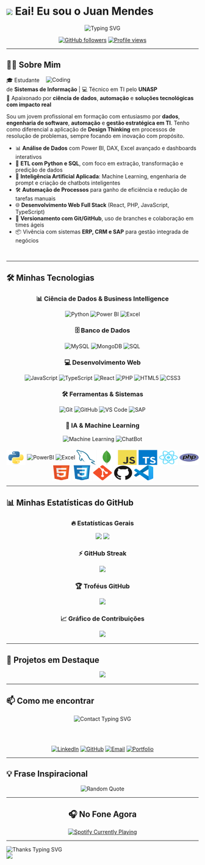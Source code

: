 # <img src="https://media.giphy.com/media/hvRJCLFzcasrR4ia7z/giphy.gif" width="30px"/> Eai! Eu sou o Juan Mendes

<div align="center">

<img src="https://readme-typing-svg.herokuapp.com?font=Fira+Code&size=22&duration=3000&pause=1000&color=00D9FF&center=true&vCenter=true&width=440&lines=Desenvolvedor+Full+Stack;Especialista+em+Dados+e+BI;Estudante+de+SI;Bem-vindo+ao+meu+GitHub!" alt="Typing SVG" />

[![GitHub followers](https://img.shields.io/github/followers/juanmmendes?style=for-the-badge&logo=github&color=00D9FF)](https://github.com/juanmmendes?tab=followers)
[![Profile views](https://komarev.com/ghpvc/?username=juanmmendes&label=Profile%20views&color=00D9FF&style=for-the-badge)](https://github.com/juanmmendes)

</div>

---

## 🧑‍💻 Sobre Mim

<img align="right" alt="Coding" width="400" src="https://media.giphy.com/media/qgQUggAC3Pfv687qPC/giphy.gif">

🎓 Estudante de **Sistemas de Informação** | 💻 Técnico em TI pelo **UNASP**  
🚀 Apaixonado por **ciência de dados**, **automação** e **soluções tecnológicas com impacto real**

Sou um jovem profissional em formação com entusiasmo por **dados**, **engenharia de software**, **automação** e **gestão estratégica em TI**. Tenho como diferencial a aplicação de **Design Thinking** em processos de resolução de problemas, sempre focando em inovação com propósito.

- 📊 **Análise de Dados** com Power BI, DAX, Excel avançado e dashboards interativos  
- 🧠 **ETL com Python e SQL**, com foco em extração, transformação e predição de dados  
- 🤖 **Inteligência Artificial Aplicada**: Machine Learning, engenharia de prompt e criação de chatbots inteligentes  
- 🛠️ **Automação de Processos** para ganho de eficiência e redução de tarefas manuais  
- 🌐 **Desenvolvimento Web Full Stack** (React, PHP, JavaScript, TypeScript)
- 🔄 **Versionamento com Git/GitHub**, uso de branches e colaboração em times ágeis  
- 📦 Vivência com sistemas **ERP, CRM e SAP** para gestão integrada de negócios

<br clear="right"/>

---

## 🛠️ Minhas Tecnologias

<div align="center">

### 📊 Ciência de Dados & Business Intelligence
![Python](https://img.shields.io/badge/Python-3776AB?style=for-the-badge&logo=python&logoColor=white)
![Power BI](https://img.shields.io/badge/Power%20BI-F2C811?style=for-the-badge&logo=powerbi&logoColor=black)
![Excel](https://img.shields.io/badge/Microsoft_Excel-217346?style=for-the-badge&logo=microsoft-excel&logoColor=white)

### 🗄️ Banco de Dados
![MySQL](https://img.shields.io/badge/MySQL-00000F?style=for-the-badge&logo=mysql&logoColor=white)
![MongoDB](https://img.shields.io/badge/MongoDB-4EA94B?style=for-the-badge&logo=mongodb&logoColor=white)
![SQL](https://img.shields.io/badge/SQL-336791?style=for-the-badge&logo=postgresql&logoColor=white)

### 💻 Desenvolvimento Web
![JavaScript](https://img.shields.io/badge/JavaScript-F7DF1E?style=for-the-badge&logo=javascript&logoColor=black)
![TypeScript](https://img.shields.io/badge/TypeScript-007ACC?style=for-the-badge&logo=typescript&logoColor=white)
![React](https://img.shields.io/badge/React-20232A?style=for-the-badge&logo=react&logoColor=61DAFB)
![PHP](https://img.shields.io/badge/PHP-777BB4?style=for-the-badge&logo=php&logoColor=white)
![HTML5](https://img.shields.io/badge/HTML5-E34F26?style=for-the-badge&logo=html5&logoColor=white)
![CSS3](https://img.shields.io/badge/CSS3-1572B6?style=for-the-badge&logo=css3&logoColor=white)

### 🛠️ Ferramentas & Sistemas
![Git](https://img.shields.io/badge/Git-E34F26?style=for-the-badge&logo=git&logoColor=white)
![GitHub](https://img.shields.io/badge/GitHub-100000?style=for-the-badge&logo=github&logoColor=white)
![VS Code](https://img.shields.io/badge/VS_Code-0078D4?style=for-the-badge&logo=visual%20studio%20code&logoColor=white)
![SAP](https://img.shields.io/badge/SAP-0FAAFF?style=for-the-badge&logo=sap&logoColor=white)

### 🤖 IA & Machine Learning
![Machine Learning](https://img.shields.io/badge/Machine%20Learning-FF6F00?style=for-the-badge&logo=tensorflow&logoColor=white)
![ChatBot](https://img.shields.io/badge/ChatBot-00D2FF?style=for-the-badge&logo=dialogflow&logoColor=white)

<div style="display: inline_block; margin-top: 20px;">
  <img align="center" alt="Python" height="40" width="50" src="https://raw.githubusercontent.com/devicons/devicon/master/icons/python/python-original.svg">
  <img align="center" alt="PowerBI" height="40" width="50" src="https://raw.githubusercontent.com/microsoft/PowerBI-Icons/main/SVG/Power-BI.svg">
  <img align="center" alt="Excel" height="40" width="50" src="https://img.icons8.com/fluency/48/microsoft-excel-2019.png"/>
  <img align="center" alt="MySQL" height="40" width="50" src="https://raw.githubusercontent.com/devicons/devicon/master/icons/mysql/mysql-original.svg">
  <img align="center" alt="MongoDB" height="40" width="50" src="https://raw.githubusercontent.com/devicons/devicon/master/icons/mongodb/mongodb-original.svg">
  <img align="center" alt="JavaScript" height="40" width="50" src="https://raw.githubusercontent.com/devicons/devicon/master/icons/javascript/javascript-original.svg">
  <img align="center" alt="TypeScript" height="40" width="50" src="https://raw.githubusercontent.com/devicons/devicon/master/icons/typescript/typescript-original.svg">
  <img align="center" alt="React" height="40" width="50" src="https://raw.githubusercontent.com/devicons/devicon/master/icons/react/react-original.svg">
  <img align="center" alt="PHP" height="40" width="50" src="https://raw.githubusercontent.com/devicons/devicon/master/icons/php/php-original.svg">
  <img align="center" alt="HTML" height="40" width="50" src="https://raw.githubusercontent.com/devicons/devicon/master/icons/html5/html5-original.svg">
  <img align="center" alt="CSS" height="40" width="50" src="https://raw.githubusercontent.com/devicons/devicon/master/icons/css3/css3-original.svg">
  <img align="center" alt="Git" height="40" width="50" src="https://raw.githubusercontent.com/devicons/devicon/master/icons/git/git-original.svg">
  <img align="center" alt="Github" height="40" width="50" src="https://raw.githubusercontent.com/devicons/devicon/master/icons/github/github-original.svg">
  <img align="center" alt="VSC" height="40" width="50" src="https://raw.githubusercontent.com/devicons/devicon/master/icons/vscode/vscode-original.svg">
</div>

</div>

---

## 📊 Minhas Estatísticas do GitHub

<div align="center">

### 🔥 Estatísticas Gerais

<img height="180em" src="https://github-readme-stats.vercel.app/api?username=juanmmendes&show_icons=true&theme=tokyonight&include_all_commits=true&count_private=true&hide_border=true&bg_color=0D1117&title_color=00D9FF&icon_color=00D9FF&text_color=ffffff"/>

<img height="180em" src="https://github-readme-stats.vercel.app/api/top-langs/?username=juanmmendes&layout=compact&langs_count=8&theme=tokyonight&hide_border=true&bg_color=0D1117&title_color=00D9FF&text_color=ffffff"/>

### ⚡ GitHub Streak

<img src="https://github-readme-streak-stats.herokuapp.com/?user=juanmmendes&theme=tokyonight&hide_border=true&background=0D1117&stroke=00D9FF&ring=00D9FF&fire=00D9FF&currStreakLabel=00D9FF&sideLabels=ffffff&currStreakNum=ffffff&sideNums=ffffff&dates=ffffff"/>

### 🏆 Troféus GitHub

<img src="https://github-profile-trophy.vercel.app/?username=juanmmendes&theme=tokyonight&no-frame=true&no-bg=true&margin-w=4&column=7"/>

### 📈 Gráfico de Contribuições

<img src="https://github-readme-activity-graph.vercel.app/graph?username=juanmmendes&theme=tokyo-night&bg_color=0D1117&color=00D9FF&line=00D9FF&point=ffffff&area=true&hide_border=true"/>

</div>

---



## 🎯 Projetos em Destaque

<div align="center">

<a href="https://github.com/juanmmendes">
  <img src="https://github-readme-stats.vercel.app/api/pin/?username=juanmmendes&repo=juanmmendes&theme=tokyonight&hide_border=true&bg_color=0D1117&title_color=00D9FF&icon_color=00D9FF&text_color=ffffff" />
</a>

</div>

---

## 📫 Como me encontrar

<div align="center">

<img src="https://readme-typing-svg.herokuapp.com?font=Fira+Code&size=16&duration=2000&pause=1000&color=00D9FF&center=true&vCenter=true&width=435&lines=Vamos+nos+conectar+e+criar+algo+incrível!;Estou+sempre+aberto+a+novas+oportunidades!;Especialista+em+Dados+e+Automação!" alt="Contact Typing SVG" />

<br><br>

[![LinkedIn](https://img.shields.io/badge/LinkedIn-0077B5?style=for-the-badge&logo=linkedin&logoColor=white)](www.linkedin.com/in/juan-mendes-739084273)
[![GitHub](https://img.shields.io/badge/GitHub-100000?style=for-the-badge&logo=github&logoColor=white)](https://github.com/juanmmendes)
[![Email](https://img.shields.io/badge/Email-D14836?style=for-the-badge&logo=gmail&logoColor=white)](mailto:juan.016@gmail.com)
[![Portfolio](https://img.shields.io/badge/Portfolio-FF5722?style=for-the-badge&logo=google-chrome&logoColor=white)](juanmmendes.github.io/portfolio/)

</div>

---

## 💡 Frase Inspiracional

<div align="center">

<img src="https://quotes-github-readme.vercel.app/api?type=horizontal&theme=tokyonight&border=true" alt="Random Quote"/>

</div>



---

<div align="center">

## 🎧 No Fone Agora

<div align="center">

[![Spotify Currently Playing](https://spotify-github-profile.kittinanx.com/api/view.svg?uid=31sapnj6skhrm27mu4lehsexqsvy&cover_image=true&theme=compact&show_offline=false&background_color=121212&interchange=true)](https://open.spotify.com/user/31sapnj6skhrm27mu4lehsexqsvy)

</div>

</div>

---

<img src="https://readme-typing-svg.herokuapp.com?font=Fira+Code&size=14&duration=4000&pause=1000&color=00D9FF&center=true&vCenter=true&width=435&lines=Obrigado+pela+visita!;⭐+Se+gostou%2C+deixe+uma+estrela!;Vamos+codar+juntos!+🚀;Data+Science+%2B+Automation" alt="Thanks Typing SVG" />

<br>

<img src="https://capsule-render.vercel.app/api?type=waving&color=gradient&customColorList=6,11,20&height=100&section=footer&animation=twinkling"/>

</div>
